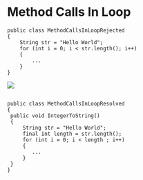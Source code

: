 Method Calls In Loop
=========


```
public class MethodCallsInLoopRejected
{
    String str = "Hello World";
    for (int i = 0; i < str.length(); i++)		
    {
        ...
    }
}
   ```
   
   ![](http://www.iconki.com/icons/Software-Applications/32x32-Applications-Basics/arrow_down_blue.png)
   
   ```
   
public class MethodCallsInLoopResolved
{
    public void IntegerToString()
    {
        String str = "Hello World";
        final int length = str.length();		
        for (int i = 0; i < length ; i++)
        {
           ...
        }
    }
}
   ```